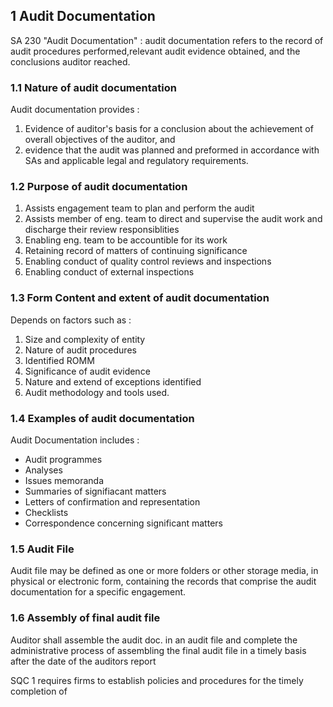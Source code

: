 ## 1 Audit Documentation 
SA 230 "Audit Documentation" : audit documentation refers to the record of audit procedures performed,relevant audit evidence obtained, and the conclusions auditor reached.

### 1.1 Nature of audit documentation
Audit documentation provides :
1. Evidence of auditor's basis for a conclusion about the achievement of overall objectives of the auditor, and
2. evidence that the audit was planned and preformed in accordance with SAs and applicable legal and regulatory requirements.

### 1.2 Purpose of audit documentation
1. Assists engagement team to plan and perform the audit 
2. Assists member of eng. team to direct and supervise the audit work and discharge their review responsiblities 
3. Enabling eng. team to be accountible for its work
4. Retaining record of matters of continuing significance 
5. Enabling conduct of quality control reviews and inspections
6. Enabling conduct of external inspections 

### 1.3 Form Content and extent of audit documentation 
Depends on factors such as :
1. Size and complexity of entity 
2. Nature of audit procedures 
3. Identified ROMM
4. Significance of audit evidence 
5. Nature and extend of exceptions identified 
6. Audit methodology and tools used.

### 1.4 Examples of audit documentation 
Audit Documentation includes :
- Audit programmes 
- Analyses 
- Issues memoranda 
- Summaries of signifiacant matters
- Letters of confirmation and representation
- Checklists
- Correspondence concerning significant matters 

### 1.5 Audit File 
Audit file may be defined as one or more folders or other storage media,
in physical or electronic form,
containing the records that comprise the audit documentation for a specific engagement.

### 1.6 Assembly of final audit file
Auditor shall assemble the audit doc. in an audit file and complete the administrative process of assembling the final audit file in a timely basis after the date of the auditors report 

SQC 1 requires firms to establish policies and procedures for the timely completion of 

